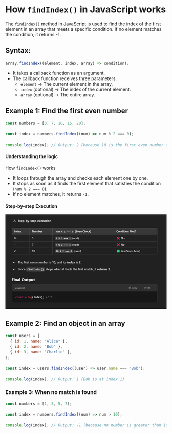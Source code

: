 # How `findIndex()` in JavaScript works

The `findIndex()` method in JavaScript is used to find the index of the first element in an array that meets a specific condition. If no element matches the condition, it returns -1.

## Syntax:

```js
array.findIndex((element, index, array) => condition);
```

- It takes a callback function as an argument.
- The callback function receives three parameters:
  - `element` → The current element in the array.
  - `index` (optional) → The index of the current element.
  - `array` (optional) → The entire array.

## Example 1: Find the first even number

```js
const numbers = [3, 7, 10, 15, 20];

const index = numbers.findIndex((num) => num % 2 === 0);

console.log(index); // Output: 2 (because 10 is the first even number at index 2)
```

#### Understanding the logic

How `findIndex()` works

- It loops through the array and checks each element one by one.
- It stops as soon as it finds the first element that satisfies the condition (`num % 2 === 0`).
- If no element matches, it returns `-1`.

#### Step-by-step Execution

![Step by Step Execution](stepbystepex.png)

## Example 2: Find an object in an array

```js
const users = [
  { id: 1, name: "Alice" },
  { id: 2, name: "Bob" },
  { id: 3, name: "Charlie" },
];

const index = users.findIndex((user) => user.name === "Bob");

console.log(index); // Output: 1 (Bob is at index 1)
```

### Example 3: When no match is found

```js
const numbers = [1, 3, 5, 7];

const index = numbers.findIndex((num) => num > 10);

console.log(index); // Output: -1 (because no number is greater than 10)
```
